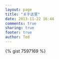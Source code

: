 ```yaml
---
layout: page
title: "关于这里"
date: 2013-11-22 16:44
comments: true
sharing: true
footer: true
author: Ted
---
```

{% gist 7597169 %}
